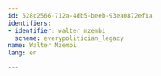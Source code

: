 ```yaml
---
id: 528c2566-712a-4db5-beeb-93ea0872ef1a
identifiers:
- identifier: walter_mzembi
  scheme: everypolitician_legacy
name: Walter Mzembi
lang: en

---
```


